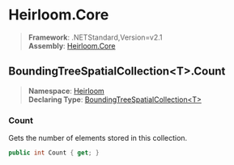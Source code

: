 # Heirloom.Core

> **Framework**: .NETStandard,Version=v2.1  
> **Assembly**: [Heirloom.Core][0]  

## BoundingTreeSpatialCollection\<T>.Count

> **Namespace**: [Heirloom][0]  
> **Declaring Type**: [BoundingTreeSpatialCollection\<T>][1]  

### Count

Gets the number of elements stored in this collection.

```cs
public int Count { get; }
```

[0]: ../../../Heirloom.Core.md
[1]: ../BoundingTreeSpatialCollection[T].md
